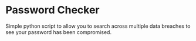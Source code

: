 # Password Checker
Simple python script to allow you to search across multiple data breaches to see your password has been compromised.
